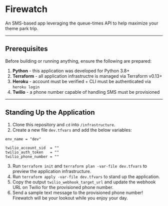 # Firewatch
An SMS-based app leveraging the queue-times API to help maximize your theme park trip.

---

## Prerequisites
Before building or running anything, ensure the following are prepared:
1. **Python** - this application was developed for Python 3.8+
2. **Terraform** - all application infrastructre is managed via Terraform v0.13+
3. **Heroku** - account must be verified + CLI must be authenticated via `heroku login`
4. **Twilio** - a phone number capable of handling SMS must be provisioned

---

## Standing Up the Application
1. Clone this repository and `cd` into `/infrastructure`.
2. Create a new file `dev.tfvars` and add the below variables:
```
env_name = "dev"

twilio_account_sid  = ""
twilio_auth_token   = ""
twilio_phone_number = ""
```
3. Run `terraform init` and `terraform plan -var-file dev.tfvars` to preview the application infrastructure.
4. Run `terraform apply -var-file dev.tfvars` to stand up the application.
5. Copy the output `twilio_webhook_target_url` and update the webhook URL on Twilio for the provisioned phone number.
6. Send a sample text message to the provisioned phone number! Firewatch will be your lookout while you enjoy your day.